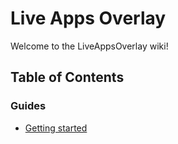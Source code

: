 # Live Apps Overlay

Welcome to the LiveAppsOverlay wiki!

## Table of Contents

### Guides

- [Getting started](https://github.com/josdemmers/LiveAppsOverlay/wiki/Getting-started)

